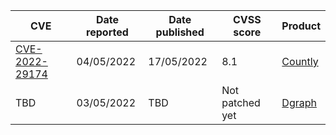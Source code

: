 

| CVE  | Date reported | Date published | CVSS score | Product | 
| ------------- | ------------- | ------------- | ------------- | ------------- |
| [CVE-2022-29174](https://nvd.nist.gov/vuln/detail/CVE-2022-29174)  | 04/05/2022  | 17/05/2022 | 8.1  | [Countly](https://count.ly/) |
| TBD | 03/05/2022  | TBD | Not patched yet | [Dgraph](https://dgraph.io/) |
